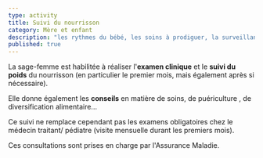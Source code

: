 ```yaml
---
type: activity
title: Suivi du nourrisson
category: Mère et enfant
description: "les rythmes du bébé, les soins à prodiguer, la surveillance de son poids, les conseils en matière d'alimentation... Vous pouvez poser vos questions, être écoutée, rassurée, confortée... "
published: true
---
```





La sage-femme est habilitée à réaliser l'**examen clinique** et le **suivi du poids** du nourrisson (en particulier le premier mois, mais également après si nécessaire).

Elle donne également les **conseils** en matière de soins, de puériculture , de diversification alimentaire... 

Ce suivi ne remplace cependant pas les examens obligatoires chez le médecin traitant/ pédiatre (visite mensuelle durant les premiers mois). 

Ces consultations sont prises en charge par l'Assurance Maladie.
